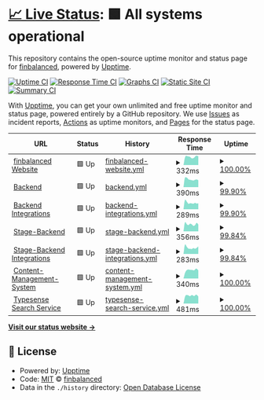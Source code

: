 # [📈 Live Status](https://status.finbalanced.com): <!--live status--> **🟩 All systems operational**

This repository contains the open-source uptime monitor and status page for [finbalanced](finbalanced.com), powered by [Upptime](https://github.com/upptime/upptime).

[![Uptime CI](https://github.com/finbalanced/status/workflows/Uptime%20CI/badge.svg)](https://github.com/finbalanced/status/actions?query=workflow%3A%22Uptime+CI%22)
[![Response Time CI](https://github.com/finbalanced/status/workflows/Response%20Time%20CI/badge.svg)](https://github.com/finbalanced/status/actions?query=workflow%3A%22Response+Time+CI%22)
[![Graphs CI](https://github.com/finbalanced/status/workflows/Graphs%20CI/badge.svg)](https://github.com/finbalanced/status/actions?query=workflow%3A%22Graphs+CI%22)
[![Static Site CI](https://github.com/finbalanced/status/workflows/Static%20Site%20CI/badge.svg)](https://github.com/finbalanced/status/actions?query=workflow%3A%22Static+Site+CI%22)
[![Summary CI](https://github.com/finbalanced/status/workflows/Summary%20CI/badge.svg)](https://github.com/finbalanced/status/actions?query=workflow%3A%22Summary+CI%22)

With [Upptime](https://upptime.js.org), you can get your own unlimited and free uptime monitor and status page, powered entirely by a GitHub repository. We use [Issues](https://github.com/finbalanced/status/issues) as incident reports, [Actions](https://github.com/finbalanced/status/actions) as uptime monitors, and [Pages](https://status.finbalanced.com) for the status page.

<!--start: status pages-->
<!-- This summary is generated by Upptime (https://github.com/upptime/upptime) -->
<!-- Do not edit this manually, your changes will be overwritten -->
<!-- prettier-ignore -->
| URL | Status | History | Response Time | Uptime |
| --- | ------ | ------- | ------------- | ------ |
| <img alt="" src="https://icons.duckduckgo.com/ip3/finbalanced.com.ico" height="13"> [finbalanced Website](https://finbalanced.com) | 🟩 Up | [finbalanced-website.yml](https://github.com/finbalanced/status/commits/HEAD/history/finbalanced-website.yml) | <details><summary><img alt="Response time graph" src="./graphs/finbalanced-website/response-time-week.png" height="20"> 332ms</summary><br><a href="https://status.finbalanced.com/history/finbalanced-website"><img alt="Response time 368" src="https://img.shields.io/endpoint?url=https%3A%2F%2Fraw.githubusercontent.com%2Ffinbalanced%2Fstatus%2FHEAD%2Fapi%2Ffinbalanced-website%2Fresponse-time.json"></a><br><a href="https://status.finbalanced.com/history/finbalanced-website"><img alt="24-hour response time 352" src="https://img.shields.io/endpoint?url=https%3A%2F%2Fraw.githubusercontent.com%2Ffinbalanced%2Fstatus%2FHEAD%2Fapi%2Ffinbalanced-website%2Fresponse-time-day.json"></a><br><a href="https://status.finbalanced.com/history/finbalanced-website"><img alt="7-day response time 332" src="https://img.shields.io/endpoint?url=https%3A%2F%2Fraw.githubusercontent.com%2Ffinbalanced%2Fstatus%2FHEAD%2Fapi%2Ffinbalanced-website%2Fresponse-time-week.json"></a><br><a href="https://status.finbalanced.com/history/finbalanced-website"><img alt="30-day response time 329" src="https://img.shields.io/endpoint?url=https%3A%2F%2Fraw.githubusercontent.com%2Ffinbalanced%2Fstatus%2FHEAD%2Fapi%2Ffinbalanced-website%2Fresponse-time-month.json"></a><br><a href="https://status.finbalanced.com/history/finbalanced-website"><img alt="1-year response time 377" src="https://img.shields.io/endpoint?url=https%3A%2F%2Fraw.githubusercontent.com%2Ffinbalanced%2Fstatus%2FHEAD%2Fapi%2Ffinbalanced-website%2Fresponse-time-year.json"></a></details> | <details><summary><a href="https://status.finbalanced.com/history/finbalanced-website">100.00%</a></summary><a href="https://status.finbalanced.com/history/finbalanced-website"><img alt="All-time uptime 99.97%" src="https://img.shields.io/endpoint?url=https%3A%2F%2Fraw.githubusercontent.com%2Ffinbalanced%2Fstatus%2FHEAD%2Fapi%2Ffinbalanced-website%2Fuptime.json"></a><br><a href="https://status.finbalanced.com/history/finbalanced-website"><img alt="24-hour uptime 100.00%" src="https://img.shields.io/endpoint?url=https%3A%2F%2Fraw.githubusercontent.com%2Ffinbalanced%2Fstatus%2FHEAD%2Fapi%2Ffinbalanced-website%2Fuptime-day.json"></a><br><a href="https://status.finbalanced.com/history/finbalanced-website"><img alt="7-day uptime 100.00%" src="https://img.shields.io/endpoint?url=https%3A%2F%2Fraw.githubusercontent.com%2Ffinbalanced%2Fstatus%2FHEAD%2Fapi%2Ffinbalanced-website%2Fuptime-week.json"></a><br><a href="https://status.finbalanced.com/history/finbalanced-website"><img alt="30-day uptime 100.00%" src="https://img.shields.io/endpoint?url=https%3A%2F%2Fraw.githubusercontent.com%2Ffinbalanced%2Fstatus%2FHEAD%2Fapi%2Ffinbalanced-website%2Fuptime-month.json"></a><br><a href="https://status.finbalanced.com/history/finbalanced-website"><img alt="1-year uptime 100.00%" src="https://img.shields.io/endpoint?url=https%3A%2F%2Fraw.githubusercontent.com%2Ffinbalanced%2Fstatus%2FHEAD%2Fapi%2Ffinbalanced-website%2Fuptime-year.json"></a></details>
| <img alt="" src="https://icons.duckduckgo.com/ip3/backend.finbalanced.com.ico" height="13"> [Backend](https://backend.finbalanced.com/api/health/live) | 🟩 Up | [backend.yml](https://github.com/finbalanced/status/commits/HEAD/history/backend.yml) | <details><summary><img alt="Response time graph" src="./graphs/backend/response-time-week.png" height="20"> 390ms</summary><br><a href="https://status.finbalanced.com/history/backend"><img alt="Response time 389" src="https://img.shields.io/endpoint?url=https%3A%2F%2Fraw.githubusercontent.com%2Ffinbalanced%2Fstatus%2FHEAD%2Fapi%2Fbackend%2Fresponse-time.json"></a><br><a href="https://status.finbalanced.com/history/backend"><img alt="24-hour response time 347" src="https://img.shields.io/endpoint?url=https%3A%2F%2Fraw.githubusercontent.com%2Ffinbalanced%2Fstatus%2FHEAD%2Fapi%2Fbackend%2Fresponse-time-day.json"></a><br><a href="https://status.finbalanced.com/history/backend"><img alt="7-day response time 390" src="https://img.shields.io/endpoint?url=https%3A%2F%2Fraw.githubusercontent.com%2Ffinbalanced%2Fstatus%2FHEAD%2Fapi%2Fbackend%2Fresponse-time-week.json"></a><br><a href="https://status.finbalanced.com/history/backend"><img alt="30-day response time 396" src="https://img.shields.io/endpoint?url=https%3A%2F%2Fraw.githubusercontent.com%2Ffinbalanced%2Fstatus%2FHEAD%2Fapi%2Fbackend%2Fresponse-time-month.json"></a><br><a href="https://status.finbalanced.com/history/backend"><img alt="1-year response time 385" src="https://img.shields.io/endpoint?url=https%3A%2F%2Fraw.githubusercontent.com%2Ffinbalanced%2Fstatus%2FHEAD%2Fapi%2Fbackend%2Fresponse-time-year.json"></a></details> | <details><summary><a href="https://status.finbalanced.com/history/backend">99.90%</a></summary><a href="https://status.finbalanced.com/history/backend"><img alt="All-time uptime 99.96%" src="https://img.shields.io/endpoint?url=https%3A%2F%2Fraw.githubusercontent.com%2Ffinbalanced%2Fstatus%2FHEAD%2Fapi%2Fbackend%2Fuptime.json"></a><br><a href="https://status.finbalanced.com/history/backend"><img alt="24-hour uptime 100.00%" src="https://img.shields.io/endpoint?url=https%3A%2F%2Fraw.githubusercontent.com%2Ffinbalanced%2Fstatus%2FHEAD%2Fapi%2Fbackend%2Fuptime-day.json"></a><br><a href="https://status.finbalanced.com/history/backend"><img alt="7-day uptime 99.90%" src="https://img.shields.io/endpoint?url=https%3A%2F%2Fraw.githubusercontent.com%2Ffinbalanced%2Fstatus%2FHEAD%2Fapi%2Fbackend%2Fuptime-week.json"></a><br><a href="https://status.finbalanced.com/history/backend"><img alt="30-day uptime 99.98%" src="https://img.shields.io/endpoint?url=https%3A%2F%2Fraw.githubusercontent.com%2Ffinbalanced%2Fstatus%2FHEAD%2Fapi%2Fbackend%2Fuptime-month.json"></a><br><a href="https://status.finbalanced.com/history/backend"><img alt="1-year uptime 99.94%" src="https://img.shields.io/endpoint?url=https%3A%2F%2Fraw.githubusercontent.com%2Ffinbalanced%2Fstatus%2FHEAD%2Fapi%2Fbackend%2Fuptime-year.json"></a></details>
| <img alt="" src="https://icons.duckduckgo.com/ip3/backend.finbalanced.com.ico" height="13"> [Backend Integrations](https://backend.finbalanced.com/api/health/integrations) | 🟩 Up | [backend-integrations.yml](https://github.com/finbalanced/status/commits/HEAD/history/backend-integrations.yml) | <details><summary><img alt="Response time graph" src="./graphs/backend-integrations/response-time-week.png" height="20"> 289ms</summary><br><a href="https://status.finbalanced.com/history/backend-integrations"><img alt="Response time 274" src="https://img.shields.io/endpoint?url=https%3A%2F%2Fraw.githubusercontent.com%2Ffinbalanced%2Fstatus%2FHEAD%2Fapi%2Fbackend-integrations%2Fresponse-time.json"></a><br><a href="https://status.finbalanced.com/history/backend-integrations"><img alt="24-hour response time 267" src="https://img.shields.io/endpoint?url=https%3A%2F%2Fraw.githubusercontent.com%2Ffinbalanced%2Fstatus%2FHEAD%2Fapi%2Fbackend-integrations%2Fresponse-time-day.json"></a><br><a href="https://status.finbalanced.com/history/backend-integrations"><img alt="7-day response time 289" src="https://img.shields.io/endpoint?url=https%3A%2F%2Fraw.githubusercontent.com%2Ffinbalanced%2Fstatus%2FHEAD%2Fapi%2Fbackend-integrations%2Fresponse-time-week.json"></a><br><a href="https://status.finbalanced.com/history/backend-integrations"><img alt="30-day response time 283" src="https://img.shields.io/endpoint?url=https%3A%2F%2Fraw.githubusercontent.com%2Ffinbalanced%2Fstatus%2FHEAD%2Fapi%2Fbackend-integrations%2Fresponse-time-month.json"></a><br><a href="https://status.finbalanced.com/history/backend-integrations"><img alt="1-year response time 274" src="https://img.shields.io/endpoint?url=https%3A%2F%2Fraw.githubusercontent.com%2Ffinbalanced%2Fstatus%2FHEAD%2Fapi%2Fbackend-integrations%2Fresponse-time-year.json"></a></details> | <details><summary><a href="https://status.finbalanced.com/history/backend-integrations">99.90%</a></summary><a href="https://status.finbalanced.com/history/backend-integrations"><img alt="All-time uptime 98.62%" src="https://img.shields.io/endpoint?url=https%3A%2F%2Fraw.githubusercontent.com%2Ffinbalanced%2Fstatus%2FHEAD%2Fapi%2Fbackend-integrations%2Fuptime.json"></a><br><a href="https://status.finbalanced.com/history/backend-integrations"><img alt="24-hour uptime 100.00%" src="https://img.shields.io/endpoint?url=https%3A%2F%2Fraw.githubusercontent.com%2Ffinbalanced%2Fstatus%2FHEAD%2Fapi%2Fbackend-integrations%2Fuptime-day.json"></a><br><a href="https://status.finbalanced.com/history/backend-integrations"><img alt="7-day uptime 99.90%" src="https://img.shields.io/endpoint?url=https%3A%2F%2Fraw.githubusercontent.com%2Ffinbalanced%2Fstatus%2FHEAD%2Fapi%2Fbackend-integrations%2Fuptime-week.json"></a><br><a href="https://status.finbalanced.com/history/backend-integrations"><img alt="30-day uptime 99.98%" src="https://img.shields.io/endpoint?url=https%3A%2F%2Fraw.githubusercontent.com%2Ffinbalanced%2Fstatus%2FHEAD%2Fapi%2Fbackend-integrations%2Fuptime-month.json"></a><br><a href="https://status.finbalanced.com/history/backend-integrations"><img alt="1-year uptime 98.62%" src="https://img.shields.io/endpoint?url=https%3A%2F%2Fraw.githubusercontent.com%2Ffinbalanced%2Fstatus%2FHEAD%2Fapi%2Fbackend-integrations%2Fuptime-year.json"></a></details>
| <img alt="" src="https://icons.duckduckgo.com/ip3/stage.backend.finbalanced.com.ico" height="13"> [Stage-Backend](https://stage.backend.finbalanced.com/api/health/live) | 🟩 Up | [stage-backend.yml](https://github.com/finbalanced/status/commits/HEAD/history/stage-backend.yml) | <details><summary><img alt="Response time graph" src="./graphs/stage-backend/response-time-week.png" height="20"> 356ms</summary><br><a href="https://status.finbalanced.com/history/stage-backend"><img alt="Response time 393" src="https://img.shields.io/endpoint?url=https%3A%2F%2Fraw.githubusercontent.com%2Ffinbalanced%2Fstatus%2FHEAD%2Fapi%2Fstage-backend%2Fresponse-time.json"></a><br><a href="https://status.finbalanced.com/history/stage-backend"><img alt="24-hour response time 343" src="https://img.shields.io/endpoint?url=https%3A%2F%2Fraw.githubusercontent.com%2Ffinbalanced%2Fstatus%2FHEAD%2Fapi%2Fstage-backend%2Fresponse-time-day.json"></a><br><a href="https://status.finbalanced.com/history/stage-backend"><img alt="7-day response time 356" src="https://img.shields.io/endpoint?url=https%3A%2F%2Fraw.githubusercontent.com%2Ffinbalanced%2Fstatus%2FHEAD%2Fapi%2Fstage-backend%2Fresponse-time-week.json"></a><br><a href="https://status.finbalanced.com/history/stage-backend"><img alt="30-day response time 395" src="https://img.shields.io/endpoint?url=https%3A%2F%2Fraw.githubusercontent.com%2Ffinbalanced%2Fstatus%2FHEAD%2Fapi%2Fstage-backend%2Fresponse-time-month.json"></a><br><a href="https://status.finbalanced.com/history/stage-backend"><img alt="1-year response time 393" src="https://img.shields.io/endpoint?url=https%3A%2F%2Fraw.githubusercontent.com%2Ffinbalanced%2Fstatus%2FHEAD%2Fapi%2Fstage-backend%2Fresponse-time-year.json"></a></details> | <details><summary><a href="https://status.finbalanced.com/history/stage-backend">99.84%</a></summary><a href="https://status.finbalanced.com/history/stage-backend"><img alt="All-time uptime 99.93%" src="https://img.shields.io/endpoint?url=https%3A%2F%2Fraw.githubusercontent.com%2Ffinbalanced%2Fstatus%2FHEAD%2Fapi%2Fstage-backend%2Fuptime.json"></a><br><a href="https://status.finbalanced.com/history/stage-backend"><img alt="24-hour uptime 100.00%" src="https://img.shields.io/endpoint?url=https%3A%2F%2Fraw.githubusercontent.com%2Ffinbalanced%2Fstatus%2FHEAD%2Fapi%2Fstage-backend%2Fuptime-day.json"></a><br><a href="https://status.finbalanced.com/history/stage-backend"><img alt="7-day uptime 99.84%" src="https://img.shields.io/endpoint?url=https%3A%2F%2Fraw.githubusercontent.com%2Ffinbalanced%2Fstatus%2FHEAD%2Fapi%2Fstage-backend%2Fuptime-week.json"></a><br><a href="https://status.finbalanced.com/history/stage-backend"><img alt="30-day uptime 99.96%" src="https://img.shields.io/endpoint?url=https%3A%2F%2Fraw.githubusercontent.com%2Ffinbalanced%2Fstatus%2FHEAD%2Fapi%2Fstage-backend%2Fuptime-month.json"></a><br><a href="https://status.finbalanced.com/history/stage-backend"><img alt="1-year uptime 99.93%" src="https://img.shields.io/endpoint?url=https%3A%2F%2Fraw.githubusercontent.com%2Ffinbalanced%2Fstatus%2FHEAD%2Fapi%2Fstage-backend%2Fuptime-year.json"></a></details>
| <img alt="" src="https://icons.duckduckgo.com/ip3/stage.backend.finbalanced.com.ico" height="13"> [Stage-Backend Integrations](https://stage.backend.finbalanced.com/api/health/integrations) | 🟩 Up | [stage-backend-integrations.yml](https://github.com/finbalanced/status/commits/HEAD/history/stage-backend-integrations.yml) | <details><summary><img alt="Response time graph" src="./graphs/stage-backend-integrations/response-time-week.png" height="20"> 283ms</summary><br><a href="https://status.finbalanced.com/history/stage-backend-integrations"><img alt="Response time 269" src="https://img.shields.io/endpoint?url=https%3A%2F%2Fraw.githubusercontent.com%2Ffinbalanced%2Fstatus%2FHEAD%2Fapi%2Fstage-backend-integrations%2Fresponse-time.json"></a><br><a href="https://status.finbalanced.com/history/stage-backend-integrations"><img alt="24-hour response time 338" src="https://img.shields.io/endpoint?url=https%3A%2F%2Fraw.githubusercontent.com%2Ffinbalanced%2Fstatus%2FHEAD%2Fapi%2Fstage-backend-integrations%2Fresponse-time-day.json"></a><br><a href="https://status.finbalanced.com/history/stage-backend-integrations"><img alt="7-day response time 283" src="https://img.shields.io/endpoint?url=https%3A%2F%2Fraw.githubusercontent.com%2Ffinbalanced%2Fstatus%2FHEAD%2Fapi%2Fstage-backend-integrations%2Fresponse-time-week.json"></a><br><a href="https://status.finbalanced.com/history/stage-backend-integrations"><img alt="30-day response time 273" src="https://img.shields.io/endpoint?url=https%3A%2F%2Fraw.githubusercontent.com%2Ffinbalanced%2Fstatus%2FHEAD%2Fapi%2Fstage-backend-integrations%2Fresponse-time-month.json"></a><br><a href="https://status.finbalanced.com/history/stage-backend-integrations"><img alt="1-year response time 269" src="https://img.shields.io/endpoint?url=https%3A%2F%2Fraw.githubusercontent.com%2Ffinbalanced%2Fstatus%2FHEAD%2Fapi%2Fstage-backend-integrations%2Fresponse-time-year.json"></a></details> | <details><summary><a href="https://status.finbalanced.com/history/stage-backend-integrations">99.84%</a></summary><a href="https://status.finbalanced.com/history/stage-backend-integrations"><img alt="All-time uptime 99.86%" src="https://img.shields.io/endpoint?url=https%3A%2F%2Fraw.githubusercontent.com%2Ffinbalanced%2Fstatus%2FHEAD%2Fapi%2Fstage-backend-integrations%2Fuptime.json"></a><br><a href="https://status.finbalanced.com/history/stage-backend-integrations"><img alt="24-hour uptime 100.00%" src="https://img.shields.io/endpoint?url=https%3A%2F%2Fraw.githubusercontent.com%2Ffinbalanced%2Fstatus%2FHEAD%2Fapi%2Fstage-backend-integrations%2Fuptime-day.json"></a><br><a href="https://status.finbalanced.com/history/stage-backend-integrations"><img alt="7-day uptime 99.84%" src="https://img.shields.io/endpoint?url=https%3A%2F%2Fraw.githubusercontent.com%2Ffinbalanced%2Fstatus%2FHEAD%2Fapi%2Fstage-backend-integrations%2Fuptime-week.json"></a><br><a href="https://status.finbalanced.com/history/stage-backend-integrations"><img alt="30-day uptime 99.96%" src="https://img.shields.io/endpoint?url=https%3A%2F%2Fraw.githubusercontent.com%2Ffinbalanced%2Fstatus%2FHEAD%2Fapi%2Fstage-backend-integrations%2Fuptime-month.json"></a><br><a href="https://status.finbalanced.com/history/stage-backend-integrations"><img alt="1-year uptime 99.86%" src="https://img.shields.io/endpoint?url=https%3A%2F%2Fraw.githubusercontent.com%2Ffinbalanced%2Fstatus%2FHEAD%2Fapi%2Fstage-backend-integrations%2Fuptime-year.json"></a></details>
| <img alt="" src="https://icons.duckduckgo.com/ip3/cms.finbalanced.com.ico" height="13"> [Content-Management-System](https://cms.finbalanced.com/_health) | 🟩 Up | [content-management-system.yml](https://github.com/finbalanced/status/commits/HEAD/history/content-management-system.yml) | <details><summary><img alt="Response time graph" src="./graphs/content-management-system/response-time-week.png" height="20"> 340ms</summary><br><a href="https://status.finbalanced.com/history/content-management-system"><img alt="Response time 385" src="https://img.shields.io/endpoint?url=https%3A%2F%2Fraw.githubusercontent.com%2Ffinbalanced%2Fstatus%2FHEAD%2Fapi%2Fcontent-management-system%2Fresponse-time.json"></a><br><a href="https://status.finbalanced.com/history/content-management-system"><img alt="24-hour response time 326" src="https://img.shields.io/endpoint?url=https%3A%2F%2Fraw.githubusercontent.com%2Ffinbalanced%2Fstatus%2FHEAD%2Fapi%2Fcontent-management-system%2Fresponse-time-day.json"></a><br><a href="https://status.finbalanced.com/history/content-management-system"><img alt="7-day response time 340" src="https://img.shields.io/endpoint?url=https%3A%2F%2Fraw.githubusercontent.com%2Ffinbalanced%2Fstatus%2FHEAD%2Fapi%2Fcontent-management-system%2Fresponse-time-week.json"></a><br><a href="https://status.finbalanced.com/history/content-management-system"><img alt="30-day response time 326" src="https://img.shields.io/endpoint?url=https%3A%2F%2Fraw.githubusercontent.com%2Ffinbalanced%2Fstatus%2FHEAD%2Fapi%2Fcontent-management-system%2Fresponse-time-month.json"></a><br><a href="https://status.finbalanced.com/history/content-management-system"><img alt="1-year response time 385" src="https://img.shields.io/endpoint?url=https%3A%2F%2Fraw.githubusercontent.com%2Ffinbalanced%2Fstatus%2FHEAD%2Fapi%2Fcontent-management-system%2Fresponse-time-year.json"></a></details> | <details><summary><a href="https://status.finbalanced.com/history/content-management-system">100.00%</a></summary><a href="https://status.finbalanced.com/history/content-management-system"><img alt="All-time uptime 99.95%" src="https://img.shields.io/endpoint?url=https%3A%2F%2Fraw.githubusercontent.com%2Ffinbalanced%2Fstatus%2FHEAD%2Fapi%2Fcontent-management-system%2Fuptime.json"></a><br><a href="https://status.finbalanced.com/history/content-management-system"><img alt="24-hour uptime 100.00%" src="https://img.shields.io/endpoint?url=https%3A%2F%2Fraw.githubusercontent.com%2Ffinbalanced%2Fstatus%2FHEAD%2Fapi%2Fcontent-management-system%2Fuptime-day.json"></a><br><a href="https://status.finbalanced.com/history/content-management-system"><img alt="7-day uptime 100.00%" src="https://img.shields.io/endpoint?url=https%3A%2F%2Fraw.githubusercontent.com%2Ffinbalanced%2Fstatus%2FHEAD%2Fapi%2Fcontent-management-system%2Fuptime-week.json"></a><br><a href="https://status.finbalanced.com/history/content-management-system"><img alt="30-day uptime 100.00%" src="https://img.shields.io/endpoint?url=https%3A%2F%2Fraw.githubusercontent.com%2Ffinbalanced%2Fstatus%2FHEAD%2Fapi%2Fcontent-management-system%2Fuptime-month.json"></a><br><a href="https://status.finbalanced.com/history/content-management-system"><img alt="1-year uptime 99.95%" src="https://img.shields.io/endpoint?url=https%3A%2F%2Fraw.githubusercontent.com%2Ffinbalanced%2Fstatus%2FHEAD%2Fapi%2Fcontent-management-system%2Fuptime-year.json"></a></details>
| <img alt="" src="https://icons.duckduckgo.com/ip3/p4glf3q790ehnd6tp-1.a1.typesense.net.ico" height="13"> [Typesense Search Service](https://p4glf3q790ehnd6tp-1.a1.typesense.net/health) | 🟩 Up | [typesense-search-service.yml](https://github.com/finbalanced/status/commits/HEAD/history/typesense-search-service.yml) | <details><summary><img alt="Response time graph" src="./graphs/typesense-search-service/response-time-week.png" height="20"> 481ms</summary><br><a href="https://status.finbalanced.com/history/typesense-search-service"><img alt="Response time 558" src="https://img.shields.io/endpoint?url=https%3A%2F%2Fraw.githubusercontent.com%2Ffinbalanced%2Fstatus%2FHEAD%2Fapi%2Ftypesense-search-service%2Fresponse-time.json"></a><br><a href="https://status.finbalanced.com/history/typesense-search-service"><img alt="24-hour response time 425" src="https://img.shields.io/endpoint?url=https%3A%2F%2Fraw.githubusercontent.com%2Ffinbalanced%2Fstatus%2FHEAD%2Fapi%2Ftypesense-search-service%2Fresponse-time-day.json"></a><br><a href="https://status.finbalanced.com/history/typesense-search-service"><img alt="7-day response time 481" src="https://img.shields.io/endpoint?url=https%3A%2F%2Fraw.githubusercontent.com%2Ffinbalanced%2Fstatus%2FHEAD%2Fapi%2Ftypesense-search-service%2Fresponse-time-week.json"></a><br><a href="https://status.finbalanced.com/history/typesense-search-service"><img alt="30-day response time 515" src="https://img.shields.io/endpoint?url=https%3A%2F%2Fraw.githubusercontent.com%2Ffinbalanced%2Fstatus%2FHEAD%2Fapi%2Ftypesense-search-service%2Fresponse-time-month.json"></a><br><a href="https://status.finbalanced.com/history/typesense-search-service"><img alt="1-year response time 558" src="https://img.shields.io/endpoint?url=https%3A%2F%2Fraw.githubusercontent.com%2Ffinbalanced%2Fstatus%2FHEAD%2Fapi%2Ftypesense-search-service%2Fresponse-time-year.json"></a></details> | <details><summary><a href="https://status.finbalanced.com/history/typesense-search-service">100.00%</a></summary><a href="https://status.finbalanced.com/history/typesense-search-service"><img alt="All-time uptime 100.00%" src="https://img.shields.io/endpoint?url=https%3A%2F%2Fraw.githubusercontent.com%2Ffinbalanced%2Fstatus%2FHEAD%2Fapi%2Ftypesense-search-service%2Fuptime.json"></a><br><a href="https://status.finbalanced.com/history/typesense-search-service"><img alt="24-hour uptime 100.00%" src="https://img.shields.io/endpoint?url=https%3A%2F%2Fraw.githubusercontent.com%2Ffinbalanced%2Fstatus%2FHEAD%2Fapi%2Ftypesense-search-service%2Fuptime-day.json"></a><br><a href="https://status.finbalanced.com/history/typesense-search-service"><img alt="7-day uptime 100.00%" src="https://img.shields.io/endpoint?url=https%3A%2F%2Fraw.githubusercontent.com%2Ffinbalanced%2Fstatus%2FHEAD%2Fapi%2Ftypesense-search-service%2Fuptime-week.json"></a><br><a href="https://status.finbalanced.com/history/typesense-search-service"><img alt="30-day uptime 100.00%" src="https://img.shields.io/endpoint?url=https%3A%2F%2Fraw.githubusercontent.com%2Ffinbalanced%2Fstatus%2FHEAD%2Fapi%2Ftypesense-search-service%2Fuptime-month.json"></a><br><a href="https://status.finbalanced.com/history/typesense-search-service"><img alt="1-year uptime 100.00%" src="https://img.shields.io/endpoint?url=https%3A%2F%2Fraw.githubusercontent.com%2Ffinbalanced%2Fstatus%2FHEAD%2Fapi%2Ftypesense-search-service%2Fuptime-year.json"></a></details>

<!--end: status pages-->

[**Visit our status website →**](https://status.finbalanced.com)

## 📄 License

- Powered by: [Upptime](https://github.com/upptime/upptime)
- Code: [MIT](./LICENSE) © [finbalanced](finbalanced.com)
- Data in the `./history` directory: [Open Database License](https://opendatacommons.org/licenses/odbl/1-0/)
